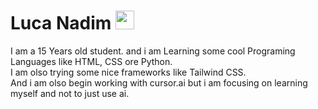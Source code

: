 # Luca Nadim <img src="https://raw.githubusercontent.com/MartinHeinz/MartinHeinz/master/wave.gif" width="30px" height="30px" />
I am a 15 Years old student.
and i am Learning some cool Programing Languages like HTML, CSS ore Python.
<br> I am olso trying some nice frameworks like Tailwind CSS.
<br> And i am olso begin working with cursor.ai but i am focusing on learning myself and not to just use ai.

<!--
**lucanadim/lucanadim** is a ✨ _special_ ✨ repository because its `README.md` (this file) appears on your GitHub profile.

Here are some ideas to get you started:

- 🔭 I’m currently working on ...
- 🌱 I’m currently learning ...
- 👯 I’m looking to collaborate on ...
- 🤔 I’m looking for help with ...
- 💬 Ask me about ...
- 📫 How to reach me: ...
- 😄 Pronouns: ...
- ⚡ Fun fact: ...
-->
